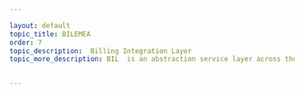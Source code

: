 ```yaml
---

layout: default
topic_title: BILEMEA
order: 7
topic_description:  Billing Integration Layer 
topic_more_description: BIL  is an abstraction service layer across the Services Segment. Any communication within the servies applications like ( Delta , SODS etc ) happen throught BIL layer. OCI communicates the Order and Order status information to BIL Layer for APJ and EMEA regions.


---
```

